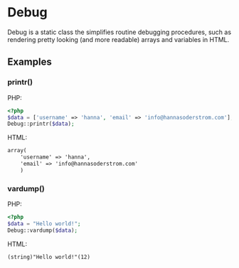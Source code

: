 Debug
=====
Debug is a static class the simplifies routine debugging procedures, such as rendering pretty looking (and more readable) arrays and variables in HTML.

## Examples ##
### printr() ###
PHP:
```php
<?php
$data = ['username' => 'hanna', 'email' => 'info@hannasoderstrom.com'];
Debug::printr($data);
```
HTML:
```html
array(
    'username' => 'hanna',
    'email' => 'info@hannasoderstrom.com'
    )
```

### vardump() ###
PHP:
```php
<?php
$data = "Hello world!";
Debug::vardump($data);
```
HTML:
```html
(string)"Hello world!"(12)
```
